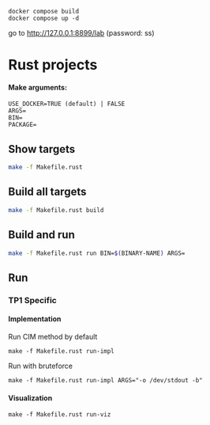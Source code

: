 ```
docker compose build
docker compose up -d
```

go to http://127.0.0.1:8899/lab (password: ss)



# Rust projects

#### Make arguments:

```
USE_DOCKER=TRUE (default) | FALSE
ARGS=
BIN=
PACKAGE=
```


## Show targets

```bash
make -f Makefile.rust
```

## Build all targets

```bash
make -f Makefile.rust build
```

## Build and run

```bash
make -f Makefile.rust run BIN=$(BINARY-NAME) ARGS=
```

## Run

### TP1 Specific

#### Implementation

Run CIM method by default

```
make -f Makefile.rust run-impl
```

Run with bruteforce

```
make -f Makefile.rust run-impl ARGS="-o /dev/stdout -b"
```

#### Visualization

```
make -f Makefile.rust run-viz
```
